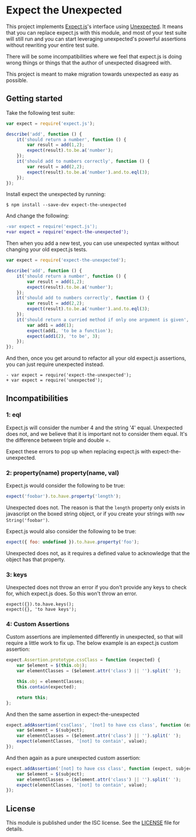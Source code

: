 # Expect the Unexpected

This project implements
[Expect.js](https://github.com/Automattic/expect.js)'s
interface using 
[Unexpected](https://github.com/sunesimonsen/unexpected). It
means that you can replace expect.js with this module, and most of
your test suite will still run and you can start leveraging
unexpected's powerful assertions without rewriting your entire test
suite.

There will be some incompatibilities where we feel that expect.js is
doing wrong things or things that the author of unexpected disagreed
with.

This project is meant to make migration towards unexpected as easy as
possible.

## Getting started

Take the following test suite:

```javascript
var expect = require('expect.js');

describe('add', function () {
	it('should return a number', function () {
		var result = add(1,2);
		expect(result).to.be.a('number');
	});
	it('should add to numbers correctly', function () {
		var result = add(2,2);
		expect(result).to.be.a('number').and.to.eql(3);
	});
});
```

Install expect the unexpected by running:
```
$ npm install --save-dev expect-the-unexpected
```

And change the following:

```diff
-var expect = require('expect.js');
+var expect = require('expect-the-unexpected');
```

Then when you add a new test, you can use unexpected syntax without
changing your old expect.js tests.

```javascript
var expect = require('expect-the-unexpected');

describe('add', function () {
	it('should return a number', function () {
		var result = add(1,2);
		expect(result).to.be.a('number');
	});
	it('should add to numbers correctly', function () {
		var result = add(2,2);
		expect(result).to.be.a('number').and.to.eql(3);
	});
	it('should return a curried method if only one argument is given', function () {
		var add1 = add(1);
		expect(add1, 'to be a function');
		expect(add1(2), 'to be', 3);
	});
});
```

And then, once you get around to refactor all your old expect.js
assertions, you can just require unexpected instead.

```
- var expect = require('expect-the-unexpected');
+ var expect = require('unexpected');
```

## Incompatibilities

### 1: eql

Expect.js will consider the number 4 and the string '4'
equal. Unexpected does not, and we believe that it is important not to
consider them equal. It's the difference between triple and double =.

Expect these errors to pop up when replacing expect.js with
expect-the-unexpected.

### 2: property(name) property(name, val)

Expect.js would consider the following to be true:

```javascript
expect('foobar').to.have.property('length');
```

Unexpected does not. The reason is that the `length` property only exists
in javascript on the boxed string object, or if you create your strings
with `new String('foobar')`.

Expect.js would also consider the following to be true:
```javascript
expect({ foo: undefined }).to.have.property('foo');
```

Unexpected does not, as it requires a defined value to acknowledge that
the object has that property.

### 3: keys

Unexpected does not throw an error if you don't provide any keys to check
for, which expect.js does. So this won't throw an error.

```
expect({}).to.have.keys();
expect({}, 'to have keys');
```

### 4: Custom Assertions

Custom assertions are implemented differently in unexpected, so that will
require a little work to fix up. The below example is an expect.js custom
assertion:

```javascript
expect.Assertion.prototype.cssClass = function (expected) {
    var $element = $(this.obj);
    var elementClasses = ($element.attr('class') || '').split(' ');

    this.obj = elementClasses;
    this.contain(expected);

    return this;
};
```

And then the same assertion in expect-the-unexpected

```javascript
expect.addAssertion('cssClass', '[not] to have css class', function (expect, subject, value) {
    var $element = $(subject);
    var elementClasses = ($element.attr('class') || '').split(' ');
    expect(elementClasses, '[not] to contain', value);
});
```

And then again as a pure unexpected custom assertion:

```javascript
expect.addAssertion('[not] to have css class', function (expect, subject, value) {
    var $element = $(subject);
    var elementClasses = ($element.attr('class') || '').split(' ');
    expect(elementClasses, '[not] to contain', value);
});
```

## License

This module is published under the ISC license. See the [LICENSE](LICENSE)
file for details.
